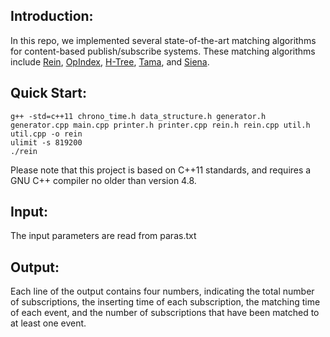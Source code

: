 ## Introduction: 

In this repo, we implemented several state-of-the-art matching algorithms for content-based publish/subscribe systems. These matching algorithms include [Rein](https://ieeexplore.ieee.org/document/6848147/), [OpIndex](http://www.vldb.org/pvldb/vol7/p613-zhang.pdf), [H-Tree](https://ieeexplore.ieee.org/document/6663515/), [Tama](https://ieeexplore.ieee.org/document/5961731/), and [Siena](https://dl.acm.org/citation.cfm?doid=863955.863975). 

## Quick Start: 

```
g++ -std=c++11 chrono_time.h data_structure.h generator.h generator.cpp main.cpp printer.h printer.cpp rein.h rein.cpp util.h util.cpp -o rein
ulimit -s 819200
./rein
```

Please note that this project is based on C++11 standards, and requires a GNU C++ compiler no older than version 4.8.


## Input: 
The input parameters are read from paras.txt


## Output: 

Each line of the output contains four numbers, indicating the total number of subscriptions, the inserting time of each subscription, the matching time of each event, and the number of subscriptions that have been matched to at least one event. 

